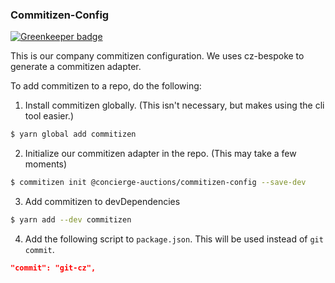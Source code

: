 ### Commitizen-Config

[![Greenkeeper badge](https://badges.greenkeeper.io/ConciergeAuctions/commitizen-config.svg?token=59cc7792b88ced92ab0369de025ee0ba392614c3f20eb1d72609695dcecdc526&ts=1496367396888)](https://greenkeeper.io/)

This is our company commitizen configuration. We uses cz-bespoke to generate a commitizen adapter.

To add commitizen to a repo, do the following:

1. Install commitizen globally. (This isn't necessary, but makes using the cli tool easier.)
```bash
$ yarn global add commitizen
```

2. Initialize our commitizen adapter in the repo. (This may take a few moments)
```bash
$ commitizen init @concierge-auctions/commitizen-config --save-dev
```

3. Add commitizen to devDependencies
```bash
$ yarn add --dev commitizen
```

4. Add the following script to `package.json`. This will be used instead of `git commit`.
```json
"commit": "git-cz",
```
